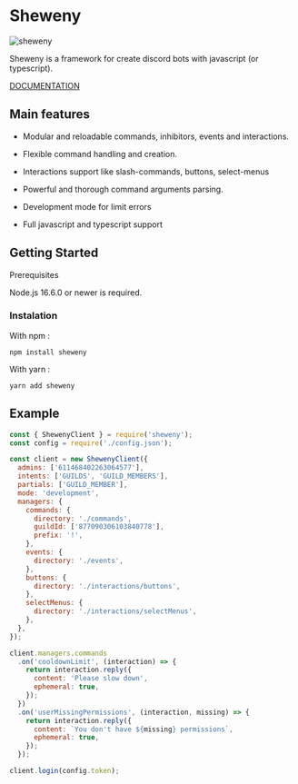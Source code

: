 # Sheweny

![sheweny](https://cdn.discordapp.com/attachments/881988260925153322/882027519753224244/sheweny_baniere.png)

Sheweny is a framework for create discord bots with javascript (or typescript).

[DOCUMENTATION](https://sheweny.js.org)

## Main features

- Modular and reloadable commands, inhibitors, events and interactions.

- Flexible command handling and creation.

- Interactions support like slash-commands, buttons, select-menus

- Powerful and thorough command arguments parsing.

- Development mode for limit errors

- Full javascript and typescript support

## Getting Started

Prerequisites

Node.js 16.6.0 or newer is required.

### Instalation

With npm :

```sh-session
npm install sheweny
```

With yarn :

```sh-session
yarn add sheweny
```

## Example

```js
const { ShewenyClient } = require('sheweny');
const config = require('./config.json');

const client = new ShewenyClient({
  admins: ['611468402263064577'],
  intents: ['GUILDS', 'GUILD_MEMBERS'],
  partials: ['GUILD_MEMBER'],
  mode: 'development',
  managers: {
    commands: {
      directory: './commands',
      guildId: ['877090306103840778'],
      prefix: '!',
    },
    events: {
      directory: './events',
    },
    buttons: {
      directory: './interactions/buttons',
    },
    selectMenus: {
      directory: './interactions/selectMenus',
    },
  },
});

client.managers.commands
  .on('cooldownLimit', (interaction) => {
    return interaction.reply({
      content: 'Please slow down',
      ephemeral: true,
    });
  })
  .on('userMissingPermissions', (interaction, missing) => {
    return interaction.reply({
      content: `You don't have ${missing} permissions`,
      ephemeral: true,
    });
  });

client.login(config.token);
```
